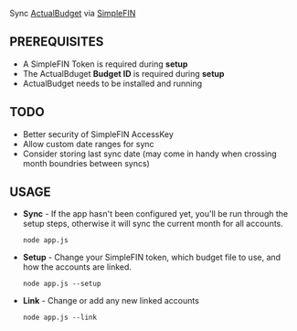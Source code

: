Sync [ActualBudget](https://actualbudget.com/) via [SimpleFIN](https://beta-bridge.simplefin.org/)
## PREREQUISITES
  - A SimpleFIN Token is required during **setup**
  - The ActualBduget **Budget ID** is required during **setup**
  - ActualBudget needs to be installed and running

## TODO
 - Better security of SimpleFIN AccessKey
 - Allow custom date ranges for sync
 - Consider storing last sync date (may come in handy when crossing month boundries between syncs)
 
## USAGE
  - **Sync** - If the app hasn't been configured yet, you'll be run through the setup steps, otherwise it will sync the current month for all accounts. 
    ```
    node app.js
    ```

  - **Setup** - Change your SimpleFIN token, which budget file to use, and how the accounts are linked. 
    ```
    node app.js --setup
    ```

  - **Link** - Change or add any new linked accounts 
    ```
    node app.js --link
    ```
